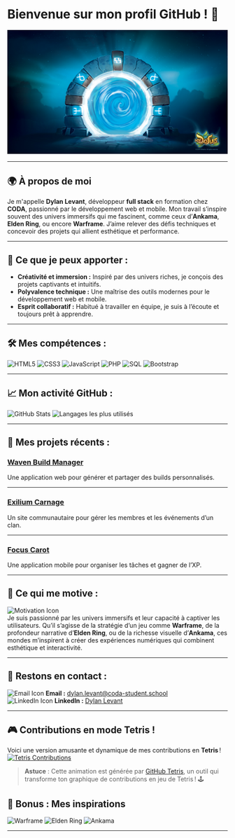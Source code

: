 # Bienvenue sur mon profil GitHub ! 🌟

![Ma Bannière](assets/banner.jpg)

---


## 🌍 À propos de moi 
Je m'appelle **Dylan Levant**, développeur **full stack** en formation chez **CODA**, passionné par le développement web et mobile. Mon travail s’inspire souvent des univers immersifs qui me fascinent, comme ceux d’**Ankama**, **Elden Ring**, ou encore **Warframe**. J’aime relever des défis techniques et concevoir des projets qui allient esthétique et performance.

---

## 💼 Ce que je peux apporter :
- **Créativité et immersion :** Inspiré par des univers riches, je conçois des projets captivants et intuitifs.
- **Polyvalence technique :** Une maîtrise des outils modernes pour le développement web et mobile.
- **Esprit collaboratif :** Habitué à travailler en équipe, je suis à l’écoute et toujours prêt à apprendre.

---


## 🛠️ Mes compétences :
![HTML5](https://img.shields.io/badge/HTML5-E34F26?style=for-the-badge&logo=html5&logoColor=white)
![CSS3](https://img.shields.io/badge/CSS3-1572B6?style=for-the-badge&logo=css3&logoColor=white)
![JavaScript](https://img.shields.io/badge/JavaScript-F7DF1E?style=for-the-badge&logo=javascript&logoColor=black)
![PHP](https://img.shields.io/badge/PHP-777BB4?style=for-the-badge&logo=php&logoColor=white)
![SQL](https://img.shields.io/badge/SQL-4479A1?style=for-the-badge&logo=postgresql&logoColor=white)
![Bootstrap](https://img.shields.io/badge/Bootstrap-7952B3?style=for-the-badge&logo=bootstrap&logoColor=white)

---

## 📈 Mon activité GitHub :
![GitHub Stats](https://github-readme-stats.vercel.app/api?username=Dylserker&show_icons=true&theme=radical)
![Langages les plus utilisés](https://github-readme-stats.vercel.app/api/top-langs/?username=Dylserker&layout=compact&theme=radical)

---

## 🎯 Mes projets récents :

### **[Waven Build Manager](#)**  
Une application web pour générer et partager des builds personnalisés.

---

### **[Exilium Carnage](#)**
Un site communautaire pour gérer les membres et les événements d’un clan.

---

### **[Focus Carot](#)** 
Une application mobile pour organiser les tâches et gagner de l’XP.

---

## 🌟 Ce qui me motive :
![Motivation Icon](https://img.icons8.com/emoji/48/000000/star-emoji.png)  
Je suis passionné par les univers immersifs et leur capacité à captiver les utilisateurs. Qu’il s’agisse de la stratégie d’un jeu comme **Warframe**, de la profondeur narrative d’**Elden Ring**, ou de la richesse visuelle d’**Ankama**, ces mondes m’inspirent à créer des expériences numériques qui combinent esthétique et interactivité.

---

## 💬 Restons en contact :
![Email Icon](https://img.icons8.com/color/48/000000/email.png) **Email :** dylan.levant@coda-student.school  
![LinkedIn Icon](https://img.icons8.com/color/48/000000/linkedin.png) **LinkedIn :** [Dylan Levant](https://www.linkedin.com/in/dylan-levant/)

---

## 🎮 Contributions en mode Tetris !
Voici une version amusante et dynamique de mes contributions en **Tetris** !  
[![Tetris Contributions](https://github.com/Dylserker/Dylserker/raw/main/assets/tetris.gif)](https://github.com/Dylserker)

> **Astuce** : Cette animation est générée par [GitHub Tetris](https://github.com/sushidreams/github-tetris), un outil qui transforme ton graphique de contributions en jeu de Tetris ! 🕹️


## 🌌 Bonus : Mes inspirations
![Warframe](https://img.shields.io/badge/Warframe-Fan%20-%23000000?style=for-the-badge&logo=warframe&logoColor=white)
![Elden Ring](https://img.shields.io/badge/Elden%20Ring-Enthusiast-%233D2B1F?style=for-the-badge&logo=elden-ring&logoColor=white)
![Ankama](https://img.shields.io/badge/Ankama-Creative%20Spirit-%23FF6A00?style=for-the-badge&logo=dofus&logoColor=white)

---


